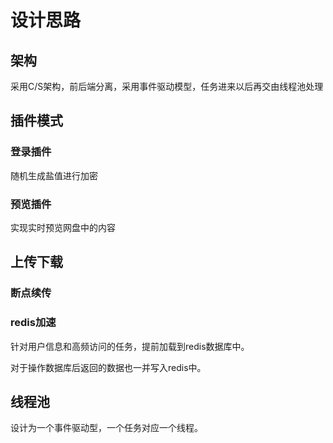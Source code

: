 # 设计思路

## 架构

采用C/S架构，前后端分离，采用事件驱动模型，任务进来以后再交由线程池处理



## 插件模式

### 登录插件

随机生成盐值进行加密

### 预览插件

实现实时预览网盘中的内容



## 上传下载

### 断点续传

### redis加速

针对用户信息和高频访问的任务，提前加载到redis数据库中。

对于操作数据库后返回的数据也一并写入redis中。



## 线程池

设计为一个事件驱动型，一个任务对应一个线程。